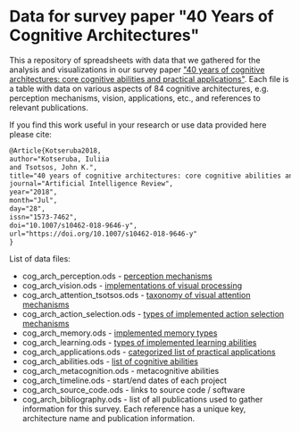 # Data for survey paper "40 Years of Cognitive Architectures"

This a repository of spreadsheets with data that we gathered for the analysis and visualizations in our survey paper ["40 years of cognitive architectures: core cognitive abilities and practical applications"](https://link.springer.com/article/10.1007/s10462-018-9646-y). Each file is a table with data on various aspects of 84 cognitive architectures, e.g. perception mechanisms, vision, applications, etc., and references to relevant publications.

If you find this work useful in your research or use data provided here please cite:

```latex
@Article{Kotseruba2018,
author="Kotseruba, Iuliia
and Tsotsos, John K.",
title="40 years of cognitive architectures: core cognitive abilities and practical applications",
journal="Artificial Intelligence Review",
year="2018",
month="Jul",
day="28",
issn="1573-7462",
doi="10.1007/s10462-018-9646-y",
url="https://doi.org/10.1007/s10462-018-9646-y"
}
```

List of data files:
- cog_arch_perception.ods - [perception mechanisms](http://jtl.lassonde.yorku.ca/project/cognitive_architectures_survey/perception.html)
- cog_arch_vision.ods - [implementations of visual processing](http://jtl.lassonde.yorku.ca/project/cognitive_architectures_survey/visual_processing.html)
- cog_arch_attention_tsotsos.ods - [taxonomy of visual attention mechanisms](http://jtl.lassonde.yorku.ca/project/cognitive_architectures_survey/visual_attention.html)
- cog_arch_action_selection.ods - [types of implemented action selection mechanisms](http://jtl.lassonde.yorku.ca/project/cognitive_architectures_survey/action_selection.html)
- cog_arch_memory.ods - [implemented memory types](http://jtl.lassonde.yorku.ca/project/cognitive_architectures_survey/memory.html)
- cog_arch_learning.ods - [types of implemented learning abilities](http://jtl.lassonde.yorku.ca/project/cognitive_architectures_survey/learning.html)
- cog_arch_applications.ods - [categorized list of practical applications](http://jtl.lassonde.yorku.ca/project/cognitive_architectures_survey/applications.html)
- cog_arch_abilities.ods - [list of cognitive abilities](http://jtl.lassonde.yorku.ca/project/cognitive_architectures_survey/applications.html)
- cog_arch_metacognition.ods - metacognitive abilities
- cog_arch_timeline.ods - start/end dates of each project
- cog_arch_source_code.ods - links to source code / software
- cog_arch_bibliography.ods - list of all publications used to gather information for this survey. Each reference has a unique key, architecture name and publication information.
